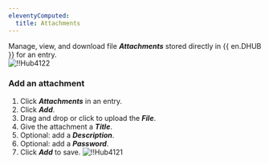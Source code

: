 ```yaml
---
eleventyComputed:
  title: Attachments
---
```

Manage, view, and download file ***Attachments*** stored directly in {{ en.DHUB }} for an entry.  
![!!Hub4122](https://webdevolutions.azureedge.net/docs/en/hub/Hub4122.png) 

### Add an attachment 

1. Click ***Attachments*** in an entry. 
1. Click ***Add***. 
1. Drag and drop or click to upload the ***File***. 
1. Give the attachment a ***Title***. 
1. Optional: add a ***Description***. 
1. Optional: add a ***Password***. 
1. Click ***Add*** to save. 
![!!Hub4121](https://webdevolutions.azureedge.net/docs/en/hub/Hub4121.png) 
